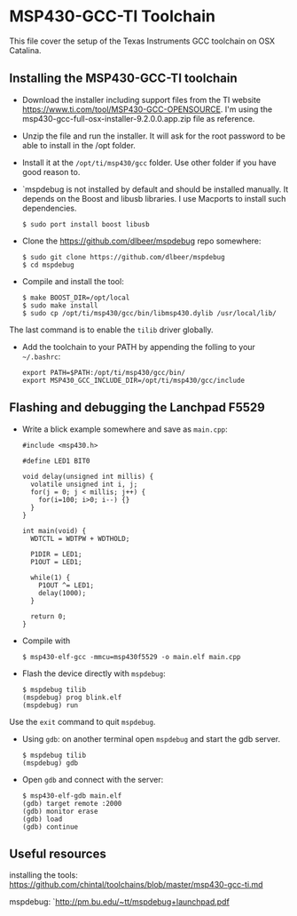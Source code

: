 MSP430-GCC-TI Toolchain
=======================

This file cover the setup of the Texas Instruments GCC toolchain on OSX Catalina.

Installing the MSP430-GCC-TI toolchain
--------------------------------------

* Download the installer including support files from the TI website <https://www.ti.com/tool/MSP430-GCC-OPENSOURCE>.
I'm using the msp430-gcc-full-osx-installer-9.2.0.0.app.zip file as reference.

* Unzip the file and run the installer. It will ask for the root password to be able to install in the /opt folder.

* Install it at the `/opt/ti/msp430/gcc` folder. Use other folder if you have good reason to.

* `mspdebug is not installed by default and should be installed manually. It depends on the Boost and libusb libraries.
I use Macports to install such dependencies.

  ~~~
  $ sudo port install boost libusb
  ~~~

* Clone the <https://github.com/dlbeer/mspdebug> repo somewhere:

  ~~~
  $ sudo git clone https://github.com/dlbeer/mspdebug
  $ cd mspdebug
  ~~~

- Compile and install the tool:

  ~~~
  $ make BOOST_DIR=/opt/local
  $ sudo make install
  $ sudo cp /opt/ti/msp430/gcc/bin/libmsp430.dylib /usr/local/lib/
  ~~~

The last command is to enable the `tilib` driver globally.

* Add the toolchain to your PATH by appending the folling to your `~/.bashrc`:

  ~~~
  export PATH=$PATH:/opt/ti/msp430/gcc/bin/
  export MSP430_GCC_INCLUDE_DIR=/opt/ti/msp430/gcc/include
  ~~~

Flashing and debugging the Lanchpad F5529
-----------------------------------------

* Write a blick example somewhere and save as `main.cpp`:

  ~~~
  #include <msp430.h>

  #define LED1 BIT0

  void delay(unsigned int millis) {
    volatile unsigned int i, j;
    for(j = 0; j < millis; j++) {
      for(i=100; i>0; i--) {}
    }
  }

  int main(void) {
    WDTCTL = WDTPW + WDTHOLD;

    P1DIR = LED1;
    P1OUT = LED1;

    while(1) {
      P1OUT ^= LED1;
      delay(1000);
    }

    return 0;
  }
  ~~~

* Compile with

  ~~~
  $ msp430-elf-gcc -mmcu=msp430f5529 -o main.elf main.cpp
  ~~~

* Flash the device directly with `mspdebug`:

  ~~~
  $ mspdebug tilib
  (mspdebug) prog blink.elf
  (mspdebug) run
  ~~~

Use the `exit` command to quit `mspdebug`.

* Using `gdb`: on another terminal open `mspdebug` and start the gdb server.

  ~~~
  $ mspdebug tilib
  (mspdebug) gdb
  ~~~

* Open `gdb` and connect with the server:

  ~~~
  $ msp430-elf-gdb main.elf
  (gdb) target remote :2000
  (gdb) monitor erase
  (gdb) load
  (gdb) continue
  ~~~

Useful resources
----------------

installing the tools: <https://github.com/chintal/toolchains/blob/master/msp430-gcc-ti.md>

mspdebug: `<http://pm.bu.edu/~tt/mspdebug+launchpad.pdf>
